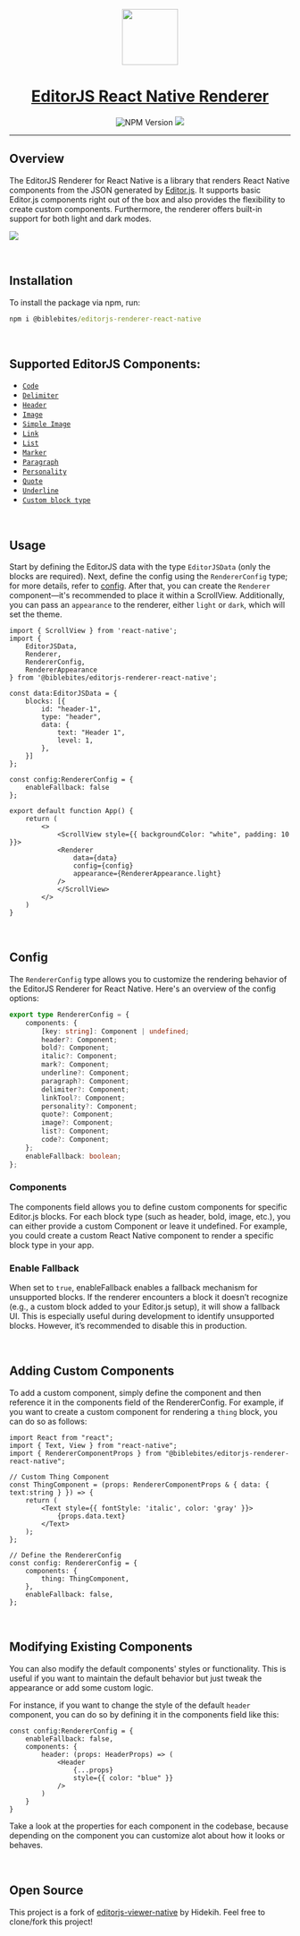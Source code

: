 <p align="center">
    <a href="https://getbiblebites.com/opensource">
        <img src="https://github.com/BibleBites/brand-kit/raw/main/media-photos/biblebites-favicon-rounded.png" height="100px"/>
        <h1 align="center">EditorJS React Native Renderer</h1>
    </a>
</p>


<p align="center">
    <img alt="NPM Version" src="https://img.shields.io/npm/v/%biblebites%2Feditorjs-renderer-react-native"/>
    <img src="https://github.com/BibleBites/editorjs-renderer-react-native/actions/workflows/testing.yml/badge.svg"/>
</p>

---

## Overview
The EditorJS Renderer for React Native is a library that renders React Native components from the JSON generated by [Editor.js](https://editorjs.io/). It supports basic Editor.js components right out of the box and also provides the flexibility to create custom components. Furthermore, the renderer offers built-in support for both light and dark modes.

![](https://github.com/BibleBites/editorjs-renderer-react-native/raw/main/banner.png)


<br/>

## Installation
To install the package via npm, run:
```cmd
npm i @biblebites/editorjs-renderer-react-native
```

<br/>


## Supported EditorJS Components:
- [`Code`](https://github.com/editor-js/code)
- [`Delimiter`](https://github.com/editor-js/delimiter)
- [`Header`](https://github.com/editor-js/header)
- [`Image`](https://github.com/editor-js/image)
- [`Simple Image`](https://github.com/editor-js/simple-image)
- [`Link`](https://github.com/editor-js/link)
- [`List`](https://github.com/editor-js/list)
- [`Marker`](https://github.com/editor-js/marker)
- [`Paragraph`](https://github.com/editor-js/paragraph)
- [`Personality`](https://github.com/editor-js/personality)
- [`Quote`](https://github.com/editor-js/quote)
- [`Underline`](https://github.com/editor-js/underline)
- [`Custom block type`](#adding-custom-components)


<br/>


## Usage
Start by defining the EditorJS data with the type `EditorJSData` (only the blocks are required). Next, define the config using the `RendererConfig` type; for more details, refer to [config](#config). After that, you can create the `Renderer` component—it's recommended to place it within a ScrollView. Additionally, you can pass an `appearance` to the renderer, either `light` or `dark`, which will set the theme.

```tsx
import { ScrollView } from 'react-native';
import {
	EditorJSData,
	Renderer,
	RendererConfig,
	RendererAppearance
} from '@biblebites/editorjs-renderer-react-native';

const data:EditorJSData = {
	blocks: [{
		id: "header-1",
		type: "header",
		data: {
			text: "Header 1",
			level: 1,
		},
	}]
};

const config:RendererConfig = {
    enableFallback: false
};

export default function App() {
	return (
		<>
			<ScrollView style={{ backgroundColor: "white", padding: 10 }}>
			<Renderer
				data={data}
				config={config}
				appearance={RendererAppearance.light}
			/>
			</ScrollView>
		</>
	)
}
```

<br/>


## Config
The `RendererConfig` type allows you to customize the rendering behavior of the EditorJS Renderer for React Native. Here's an overview of the config options:

```ts
export type RendererConfig = {
    components: {
        [key: string]: Component | undefined;
        header?: Component;
        bold?: Component;
        italic?: Component;
        mark?: Component;
        underline?: Component;
        paragraph?: Component;
        delimiter?: Component;
        linkTool?: Component;
        personality?: Component;
        quote?: Component;
        image?: Component;
        list?: Component;
        code?: Component;
    };
    enableFallback: boolean;
};
```

### Components
The components field allows you to define custom components for specific Editor.js blocks. For each block type (such as header, bold, image, etc.), you can either provide a custom Component or leave it undefined. For example, you could create a custom React Native component to render a specific block type in your app.

### Enable Fallback
When set to `true`, enableFallback enables a fallback mechanism for unsupported blocks. If the renderer encounters a block it doesn’t recognize (e.g., a custom block added to your Editor.js setup), it will show a fallback UI. This is especially useful during development to identify unsupported blocks. However, it’s recommended to disable this in production.


<br/>


## Adding Custom Components
To add a custom component, simply define the component and then reference it in the components field of the RendererConfig. For example, if you want to create a custom component for rendering a `thing` block, you can do so as follows:

```tsx
import React from "react";
import { Text, View } from "react-native";
import { RendererComponentProps } from "@biblebites/editorjs-renderer-react-native";

// Custom Thing Component
const ThingComponent = (props: RendererComponentProps & { data: { text:string } }) => {
	return (
		<Text style={{ fontStyle: 'italic', color: 'gray' }}>
			{props.data.text}
		</Text>
	);
};

// Define the RendererConfig
const config: RendererConfig = {
	components: {
		thing: ThingComponent,
	},
	enableFallback: false,
};

```


<br/>


## Modifying Existing Components
You can also modify the default components' styles or functionality. This is useful if you want to maintain the default behavior but just tweak the appearance or add some custom logic.

For instance, if you want to change the style of the default `header` component, you can do so by defining it in the components field like this:

```tsx
const config:RendererConfig = {
	enableFallback: false,
	components: {
		header: (props: HeaderProps) => (
			<Header
				{...props}
				style={{ color: "blue" }}
			/>
		)
	}
}
```

Take a look at the properties for each component in the codebase, because depending on the component you can customize alot about how it looks or behaves.


<br/>


## Open Source
This project is a fork of [editorjs-viewer-native](https://github.com/Hidekih/editorjs-viewer-native) by Hidekih.
Feel free to clone/fork this project!
